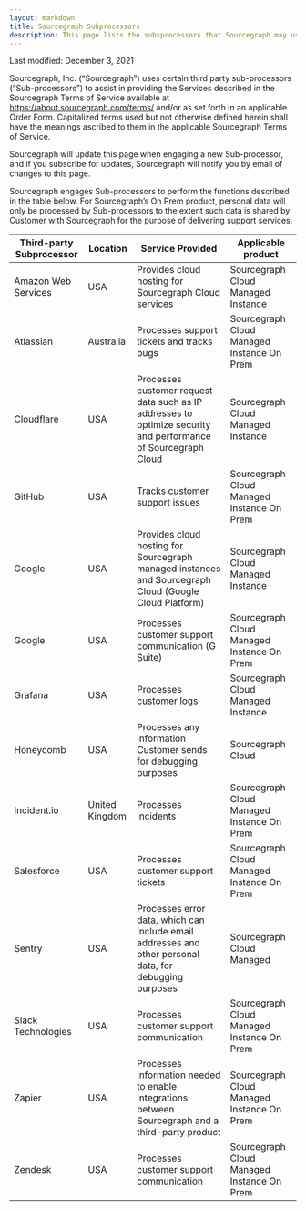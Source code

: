 ```yaml
---
layout: markdown
title: Sourcegraph Subprocessors
description: This page lists the subsprocessors that Sourcegraph may use 
---
```


Last modified: December 3, 2021

Sourcegraph, Inc. (“Sourcegraph”) uses certain third party sub-processors (“Sub-processors”) to assist in providing the Services described in the Sourcegraph Terms of Service available at https://about.sourcegraph.com/terms/ and/or as set forth in an applicable Order Form. Capitalized terms used but not otherwise defined herein shall have the meanings ascribed to them in the applicable Sourcegraph Terms of Service.

Sourcegraph will update this page when engaging a new Sub-processor, and if you subscribe for updates, Sourcegraph will notify you by email of changes to this page.

Sourcegraph engages Sub-processors to perform the functions described in the table below. For Sourcegraph’s On Prem product, personal data will only be processed by Sub-processors to the extent such data is shared by Customer with Sourcegraph for the purpose of delivering support services.

| Third-party Subprocessor | Location       | Service Provided                                                                                               | Applicable product                          |
| ------------------------ | -------------- | -------------------------------------------------------------------------------------------------------------- | ------------------------------------------- |
| Amazon Web Services      | USA            | Provides cloud hosting for Sourcegraph Cloud services                                                          | Sourcegraph Cloud Managed Instance          |
| Atlassian                | Australia      | Processes support tickets and tracks bugs                                                                      | Sourcegraph Cloud Managed Instance On Prem  |
| Cloudflare               | USA            | Processes customer request data such as IP addresses to optimize security and performance of Sourcegraph Cloud | Sourcegraph Cloud Managed Instance          |
| GitHub                   | USA            | Tracks customer support issues                                                                                 | Sourcegraph Cloud Managed Instance On Prem  |
| Google                   | USA            | Provides cloud hosting for Sourcegraph managed instances and Sourcegraph Cloud (Google Cloud Platform)         | Sourcegraph Cloud Managed Instance          |
| Google                   | USA            | Processes customer support communication (G Suite)                                                             | Sourcegraph Cloud Managed Instance On Prem  |
| Grafana                  | USA            | Processes customer logs                                                                                        | Sourcegraph Cloud Managed Instance          |
| Honeycomb                | USA            | Processes any information Customer sends for debugging purposes                                                | Sourcegraph Cloud                           |
| Incident.io              | United Kingdom | Processes incidents                                                                                            | Sourcegraph Cloud Managed Instance On Prem  |
| Salesforce               | USA            | Processes customer support tickets                                                                             | Sourcegraph Cloud Managed Instance On Prem  |
| Sentry                   | USA            | Processes error data, which can include email addresses and other personal data, for debugging purposes        | Sourcegraph Cloud Managed                   |
| Slack Technologies       | USA            | Processes customer support communication                                                                       | Sourcegraph Cloud Managed Instance On Prem  |
| Zapier                   | USA            | Processes information needed to enable integrations between Sourcegraph and a third-party product              | Sourcegraph Cloud Managed Instance On Prem  |
| Zendesk                  | USA            | Processes customer support communication                                                                       | Sourcegraph Cloud Managed Instance On Prem  |

<!--[if lte IE 8]>
<script charset="utf-8" type="text/javascript" src="//js.hsforms.net/forms/v2-legacy.js"></script>
<![endif]-->
<script charset="utf-8" type="text/javascript" src="//js.hsforms.net/forms/v2.js"></script>
<script>
hbspt.forms.create({
	region: "na1",
	portalId: "2762526",
	formId: "08e6c442-0e7c-4892-a262-76dae55ab497"
});
</script>

